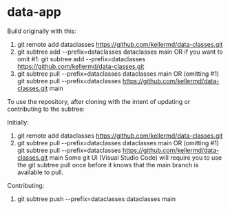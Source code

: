 # data-app

Build originally with this:
1. git remote add dataclasses https://github.com/kellermd/data-classes.git
2. git subtree add --prefix=dataclasses dataclasses main
   OR if you want to omit #1:
   git subtree add --prefix=dataclasses https://github.com/kellermd/data-classes.git
3. git subtree pull --prefix=dataclasses dataclasses main
   OR (omitting #1)
   git subtree pull --prefix=dataclasses https://github.com/kellermd/data-classes.git main

To use the repository, after cloning with the intent of updating or contributing to the subtree:

Initially:
1. git remote add dataclasses https://github.com/kellermd/data-classes.git
2. git subtree pull --prefix=dataclasses dataclasses main
   OR (omitting #1)
   git subtree pull --prefix=dataclasses https://github.com/kellermd/data-classes.git main
   Some git UI (Visual Studio Code) will require you to use the git subtree pull once before it knows that the main branch is available to pull.

Contributing:
1. git subtree push --prefix=dataclasses dataclasses main


